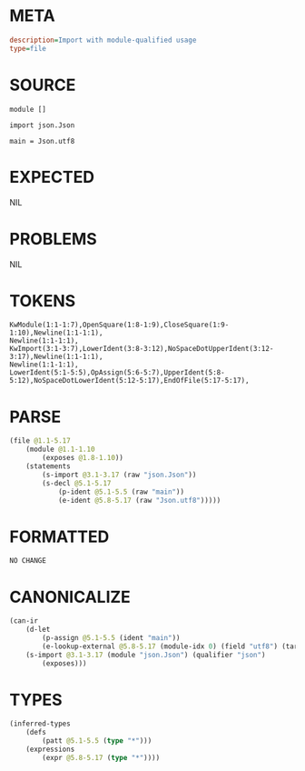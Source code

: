 # META
~~~ini
description=Import with module-qualified usage
type=file
~~~
# SOURCE
~~~roc
module []

import json.Json

main = Json.utf8
~~~
# EXPECTED
NIL
# PROBLEMS
NIL
# TOKENS
~~~zig
KwModule(1:1-1:7),OpenSquare(1:8-1:9),CloseSquare(1:9-1:10),Newline(1:1-1:1),
Newline(1:1-1:1),
KwImport(3:1-3:7),LowerIdent(3:8-3:12),NoSpaceDotUpperIdent(3:12-3:17),Newline(1:1-1:1),
Newline(1:1-1:1),
LowerIdent(5:1-5:5),OpAssign(5:6-5:7),UpperIdent(5:8-5:12),NoSpaceDotLowerIdent(5:12-5:17),EndOfFile(5:17-5:17),
~~~
# PARSE
~~~clojure
(file @1.1-5.17
	(module @1.1-1.10
		(exposes @1.8-1.10))
	(statements
		(s-import @3.1-3.17 (raw "json.Json"))
		(s-decl @5.1-5.17
			(p-ident @5.1-5.5 (raw "main"))
			(e-ident @5.8-5.17 (raw "Json.utf8")))))
~~~
# FORMATTED
~~~roc
NO CHANGE
~~~
# CANONICALIZE
~~~clojure
(can-ir
	(d-let
		(p-assign @5.1-5.5 (ident "main"))
		(e-lookup-external @5.8-5.17 (module-idx 0) (field "utf8") (target-node-idx 0)))
	(s-import @3.1-3.17 (module "json.Json") (qualifier "json")
		(exposes)))
~~~
# TYPES
~~~clojure
(inferred-types
	(defs
		(patt @5.1-5.5 (type "*")))
	(expressions
		(expr @5.8-5.17 (type "*"))))
~~~
